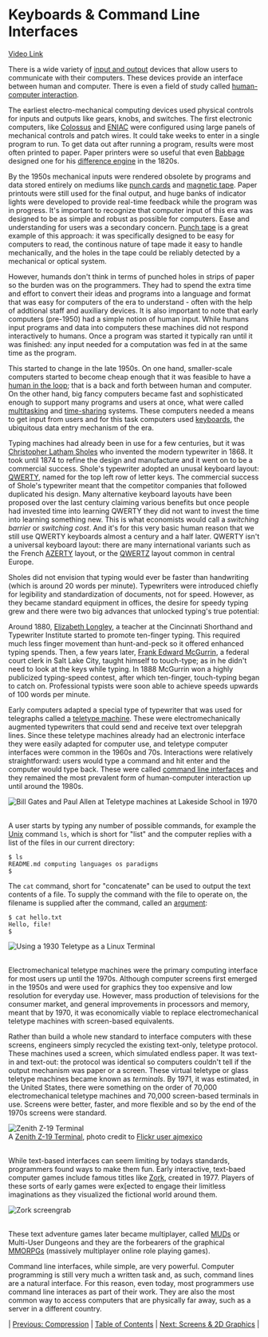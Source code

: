 # Keyboards & Command Line Interfaces
[Video Link](https://youtu.be/4RPtJ9UyHS0)

There is a wide variety of [input and output](../glossary/README.md#inputoutput) devices that allow users to communicate with their computers. These devices provide an interface between human and computer. There is even a field of study called [human-computer interaction](../glossary/README.md#human-computer-interaction).

The earliest electro-mechanical computing devices used physical controls for inputs and outputs like gears, knobs, and switches. The first electronic computers, like [Colossus](https://en.wikipedia.org/wiki/Colossus_computer) and [ENIAC](https://en.wikipedia.org/wiki/ENIAC) were configured using large panels of mechanical controls and patch wires. It could take weeks to enter in a single program to run. To get data out after running a program, results were most often printed to paper. Paper printers were so useful that even [Babbage](https://en.wikipedia.org/wiki/Charles_Babbage) designed one for his [difference engine](https://en.wikipedia.org/wiki/Difference_engine) in the 1820s.

By the 1950s mechanical inputs were rendered obsolete by programs and data stored entirely on mediums like [punch cards](../glossary/README.md#punched-card) and [magnetic tape](../glossary/README.md#magnetic-tape). Paper printouts were still used for the final output, and huge banks of indicator lights were developed to provide real-time feedback while the program was in progress. It's important to recognize that computer input of this era was designed to be as simple and robust as possible for computers. Ease and understanding for users was a secondary concern. [Punch tape](../glossary/README.md#punched-tape) is a great example of this approach:  it was specifically designed to be easy for computers to read, the continous nature of tape made it easy to handle mechanically, and the holes in the tape could be reliably detected by a mechanical or optical system.

However, humands don't think in terms of punched holes in strips of paper so the burden was on the programmers. They had to spend the extra time and effort to convert their ideas and programs into a language and format that was easy for computers of the era to understand - often with the help of addtional staff and auxiliary devices. It is also important to note that early computers (pre-1950) had a simple notion of human input. While humans input programs and data into computers these machines did not respond interactively to humans. Once a program was started it typically ran until it was finished: any input needed for a computation was fed in at the same time as the program.

This started to change in the late 1950s. On one hand, smaller-scale computers started to become cheap enough that it was feasible to have a [human in the loop](../glossary/README.md#human-in-the-loop); that is a back and forth between human and computer. On the other hand, big fancy computers became fast and sophisticated enough to support many programs and users at once, what were called [multitasking](../glossary/README.md#multitasking) and [time-sharing](../glossary/README.md#time-sharing) systems. These computers needed a means to get input from users and for this task computers used [keyboards](../glossary/README.md#computer-keyboard), the ubiquitous data entry mechanism of the era.

Typing machines had already been in use for a few centuries, but it was [Christopher Latham Sholes](https://en.wikipedia.org/wiki/Christopher_Latham_Sholes) who invented the modern typewriter in 1868. It took until 1874 to refine the design and manufacture and it went on to be a commercial success. Shole's typewriter adopted an unusal keyboard layout: [QWERTY](https://en.wikipedia.org/wiki/QWERTY), named for the top left row of letter keys. The commercial success of Shole's typewriter meant that the competitor companies that followed duplicated his design. Many alternative keyboard layouts have been proposed over the last century claiming various benefits but once people had invested time into learning QWERTY they did not want to invest the time into learning something new. This is what economists would call a _switching barrier_ or _switching cost_. And it's for this very basic human reason that we still use QWERTY keyboards almost a century and a half later. QWERTY isn't a universal keyboard layout: there are many international variants such as the French [AZERTY](https://en.wikipedia.org/wiki/AZERTY) layout, or the [QWERTZ](https://en.wikipedia.org/wiki/QWERTZ) layout common in central Europe.

Sholes did not envision that typing would ever be faster than handwriting (which is around 20 words per minute). Typewriters were introduced chiefly for legibility and standardization of documents, not for speed. However, as they became standard equipment in offices, the desire for speedy typing grew and there were two big advances that unlocked typing's true potential:

Around 1880, [Elizabeth Longley](https://yasuoka.blogspot.com/2006/08/in-1882-shorthand-and-typewriter.html), a teacher at the Cincinnati Shorthand and Typewriter Institute started to promote ten-finger typing. This required much less finger movement than hunt-and-peck so it offered enhanced typing spends. Then, a few years later, [Frank Edward McGurrin](https://en.wikipedia.org/wiki/Frank_Edward_McGurrin), a federal court clerk in Salt Lake City, taught himself to touch-type; as in he didn't need to look at the keys while typing. In 1888 McGurrin won a highly publicized typing-speed contest, after which ten-finger, touch-typing began to catch on. Professional typists were soon able to achieve speeds upwards of 100 words per minute.

Early computers adapted a special type of typewriter that was used for telegraphs called a [teletype machine](../glossary/README.md#teleprinter). These were electromechanically augmented typewriters that could send and receive text over telepgrah lines. Since these teletype machines already had an electronic interface they were easily adapted for computer use, and teletype computer interfaces were common in the 1960s and 70s. Interactions were relatively straightforward: users would type a command and hit enter and the computer would type back. These were called [command line interfaces](../glossary/README.md#command-line-interface) and they remained the most prevalent form of human-computer interaction up until around the 1980s.

![Bill Gates and Paul Allen at Teletype machines at Lakeside School in 1970](./Paul_Allen_and_Bill_Gates_at_Lakeside_School_in_1970.jpg)
<br /><br />

A user starts by typing any number of possible commands, for example the [Unix](../glossary/README.md#unix) command `ls`, which is short for "list" and the computer replies with a list of the files in our current directory:

```
$ ls
README.md computing languages os paradigms
$
```

The `cat` command, short for "concatenate" can be used to output the text contents of a file. To supply the command with the file to operate on, the filename is supplied after the command, called an [argument](../glossary/README.md#parameter):

```
$ cat hello.txt
Hello, file!
$
```

![Using a 1930 Teletype as a Linux Terminal](./linux-teletype.JPG)
<br /><br />

Electromechanical teletype machines were the primary computing interface for most users up until the 1970s. Although computer screens first emerged in the 1950s and were used for graphics they too expensive and low resolution for everyday use. However, mass production of televisions for the consumer market, and general improvements in processors and memory, meant that by 1970, it was economically viable to replace electromechanical teletype machines with screen-based equivalents.

Rather than build a whole new standard to interface computers with these screens, engineers simply recycled the existing text-only, teletype protocol. These machines used a screen, which simulated endless paper. It was text-in and text-out: the protocol was identical so computers couldn't tell if the output mechanism was paper or a screen. These virtual teletype or glass teletype machines became known as _terminals_. By 1971, it was estimated, in the United States, there were something on the order of 70,000 electromechanical teletype machines and 70,000 screen-based terminals in use. Screens were better, faster, and more flexible and so by the end of the 1970s screens were standard.

![Zenith Z-19 Terminal](./zenith-z-19-terminal.jpg)
<br />
A [Zenith Z-19 Terminal](https://en.wikipedia.org/wiki/Zenith_Z-89), photo credit to [Flickr user ajmexico](https://www.flickr.com/photos/ajmexico/3281139507/)
<br /><br />

While text-based interfaces can seem limiting by todays standards, programmers found ways to make them fun. Early interactive, text-baed computer games include famous titles like [Zork](https://en.wikipedia.org/wiki/Zork), created in 1977. Players of these sorts of early games were ex[ected to engage their limitless imaginations as they visualized the fictional world around them.

![Zork screengrab](./zork.jpg)
<br /><br />

These text adventure games later became multiplayer, called [MUDs](https://en.wikipedia.org/wiki/MUD) or Multi-User Dungeons and they are the forbearers of the graphical [MMORPGs](https://en.wikipedia.org/wiki/Massively_multiplayer_online_role-playing_game) (massively multiplayer online role playing games).

Command line interfaces, while simple, are very powerful. Computer programming is still very much a written task and, as such, command lines are a natural interface. For this reason, even today, most programmers use command line interaces as part of their work. They are also the most common way to access computers that are physically far away, such as a server in a different country.

| [Previous: Compression](../21/README.md) | [Table of Contents](../README.md#table-of-contents) | [Next: Screens & 2D Graphics](../23/README.md) |
